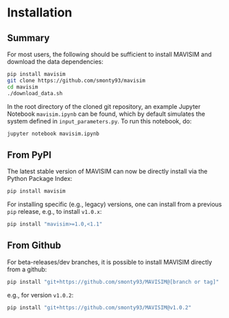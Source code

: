 # Installation

## Summary
For most users, the following should be sufficient to install MAVISIM and download the data dependencies:
```bash
pip install mavisim
git clone https://github.com/smonty93/mavisim
cd mavisim
./download_data.sh
```

In the root directory of the cloned git repository, an example Jupyter Notebook `mavisim.ipynb` can be found, which by default simulates the system defined in `input_parameters.py`. To run this notebook, do:
```bash
jupyter notebook mavisim.ipynb
```

## From PyPI

The latest stable version of MAVISIM can now be directly install via the Python Package Index:
```bash
pip install mavisim
```
For installing specific (e.g., legacy) versions, one can install from a previous `pip` release, e.g., to install `v1.0.x`:
```bash
pip install "mavisim>=1.0,<1.1" 
```

## From Github
For beta-releases/dev branches, it is possible to install MAVISIM directly from a github:
```bash
pip install "git+https://github.com/smonty93/MAVISIM@[branch or tag]"
```
e.g., for version `v1.0.2`:
```bash
pip install "git+https://github.com/smonty93/MAVISIM@v1.0.2"
```